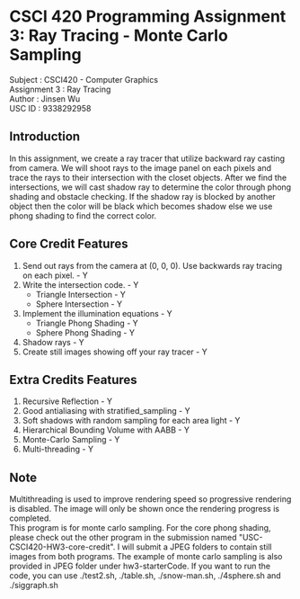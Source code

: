 # CSCI 420 Programming Assignment 3: Ray Tracing - Monte Carlo Sampling

Subject             : CSCI420 - Computer Graphics <br>
Assignment 3        : Ray Tracing                 <br>
Author              : Jinsen Wu                   <br>
USC ID              : 9338292958                  <br>

## Introduction
In this assignment, we create a ray tracer that utilize backward ray casting from camera.  We will shoot rays to the image panel on each pixels and trace the rays to their intersection with the closet objects.  After we find the intersections, we will cast shadow ray to determine the color through phong shading and obstacle  checking.  If the shadow ray is blocked by another object then the color will be black which becomes shadow else we use phong shading to find the correct color.

## Core Credit Features
1. Send out rays from the camera at (0, 0, 0).  Use backwards ray tracing on each pixel.    -   Y
2. Write the intersection code.                                                             -   Y
    - Triangle Intersection                                                                 -   Y
    - Sphere Intersection                                                                   -   Y
3. Implement the illumination equations                                                     -   Y
    - Triangle Phong Shading                                                                -   Y
    - Sphere Phong Shading                                                                  -   Y
4. Shadow rays                                                                              -   Y
5. Create still images showing off your ray tracer                                          -   Y

## Extra Credits Features
1. Recursive Reflection                                                                     -   Y
2. Good antialiasing with stratified_sampling                                               -   Y
3. Soft shadows with random sampling for each area light                                    -   Y
4. Hierarchical Bounding Volume with AABB                                                    -   Y
5. Monte-Carlo Sampling                                                                     -   Y
6. Multi-threading                                                                          -   Y

## Note
Multithreading is used to improve rendering speed so progressive rendering is disabled.  The image will only be shown once the rendering
progress is completed. <br>
This program is for monte carlo sampling.  For the core phong shading, please check out the other program in the submission named "USC-CSCI420-HW3-core-credit".  I will submit a JPEG folders to contain still images from both programs.  The example of monte carlo sampling is also provided in JPEG folder under hw3-starterCode.  If you want to run the code, you can use ./test2.sh, ./table.sh, ./snow-man.sh, ./4sphere.sh and ./siggraph.sh

